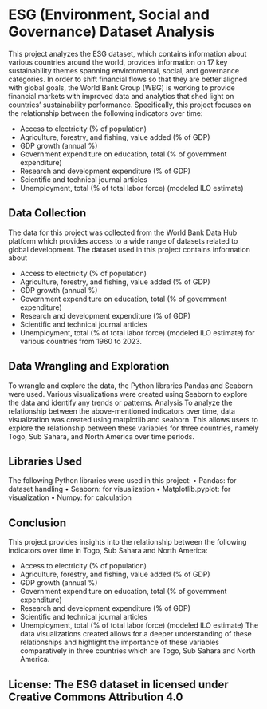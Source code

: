 # ESG (Environment, Social and Governance) Dataset Analysis
This project analyzes the ESG dataset, which contains information about various countries around the world, provides information on 17 key sustainability themes spanning environmental, social, and governance categories.
In order to shift financial flows so that they are better aligned with global goals, the World Bank Group (WBG) is working to provide financial markets with improved data and analytics that shed light on countries’ sustainability performance.
Specifically, this project focuses on the relationship between the following indicators over time:
-	Access to electricity (% of population)
-	Agriculture, forestry, and fishing, value added (% of GDP)
-	GDP growth (annual %)
-	Government expenditure on education, total (% of government expenditure)
-	Research and development expenditure (% of GDP)
-	Scientific and technical journal articles
-	Unemployment, total (% of total labor force) (modeled ILO estimate)

## Data Collection
The data for this project was collected from the World Bank Data Hub platform which provides access to a wide range of datasets related to global development. The dataset used in this project contains information about 
-	Access to electricity (% of population)
-	Agriculture, forestry, and fishing, value added (% of GDP)
-	GDP growth (annual %)
-	Government expenditure on education, total (% of government expenditure)
-	Research and development expenditure (% of GDP)
-	Scientific and technical journal articles
-	Unemployment, total (% of total labor force) (modeled ILO estimate)
for various countries from 1960 to 2023.
## Data Wrangling and Exploration
To wrangle and explore the data, the Python libraries Pandas and Seaborn were used. Various visualizations were created using Seaborn to explore the data and identify any trends or patterns.
Analysis
To analyze the relationship between the above-mentioned indicators over time, data visualization was created using matplotlib and seaborn. This allows users to explore the relationship between these variables for three countries, namely Togo, Sub Sahara, and North America over time periods.
## Libraries Used
The following Python libraries were used in this project:
•	Pandas: for dataset handling
•	Seaborn: for visualization
•	Matplotlib.pyplot: for visualization
•	Numpy: for calculation
## Conclusion
This project provides insights into the relationship between the following indicators over time in Togo, Sub Sahara and North America:
-	Access to electricity (% of population)
-	Agriculture, forestry, and fishing, value added (% of GDP)
-	GDP growth (annual %)
-	Government expenditure on education, total (% of government expenditure)
-	Research and development expenditure (% of GDP)
-	Scientific and technical journal articles
-	Unemployment, total (% of total labor force) (modeled ILO estimate)
The data visualizations created allows for a deeper understanding of these relationships and highlight the importance of these variables comparatively in three countries which are Togo, Sub Sahara and North America.

## License: The ESG dataset in licensed under Creative Commons Attribution 4.0
